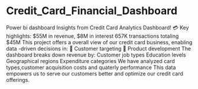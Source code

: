 # Credit_Card_Financial_Dashboard
Power bi dashboard
Insights from Credit Card Analytics Dashboard! 💳
Key highlights:
$55M in revenue, $8M in interest
657K transactions totaling $45M
This project offers a overall view of our credit card business, enabling data
-driven decisions in:
🎯 Customer targeting 
🚀 Product development 
The dashboard breaks down revenue by:
Customer job types
Education levels
Geographical regions
Expenditure categories
We have analyzed card types,customer acquisition costs and quaterly performance
This data empowers us to serve our customers better and optimize our credit card offerings.
